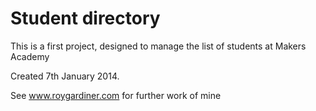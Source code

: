 Student directory
=================

This is a first project, designed to manage the list of students at Makers Academy

Created 7th January 2014.

See www.roygardiner.com for further work of mine